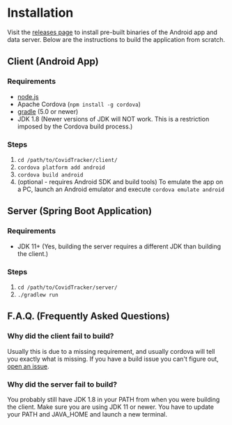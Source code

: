 # Installation

Visit the [releases page](https://github.com/WSU-4110/CovidTracker/releases) to install pre-built binaries of the Android app and data server. Below are the instructions to build the application from scratch.

## Client (Android App)

### Requirements

- [node.js](https://nodejs.org/en/)
- Apache Cordova (`npm install -g cordova`)
- [gradle](https://gradle.org/) (5.0 or newer)
- JDK 1.8 (Newer versions of JDK will NOT work. This is a restriction imposed by the Cordova build process.)

### Steps

1. `cd /path/to/CovidTracker/client/`
2. `cordova platform add android`
3. `cordova build android`
4. (optional - requires Android SDK and build tools) To emulate the app on a PC, launch an Android emulator and execute `cordova emulate android`

## Server (Spring Boot Application)

### Requirements

- JDK 11+ (Yes, building the server requires a different JDK than building the client.)

### Steps

1. `cd /path/to/CovidTracker/server/`
2. `./gradlew run`

## F.A.Q. (Frequently Asked Questions)

### Why did the client fail to build?

Usually this is due to a missing requirement, and usually cordova will tell you exactly what is missing. If you have a build issue you can't figure out, [open an issue](https://github.com/WSU-4110/CovidTracker/issues).

### Why did the server fail to build?

You probably still have JDK 1.8 in your PATH from when you were building the client. Make sure you are using JDK 11 or newer. You have to update your PATH and JAVA_HOME and launch a new terminal.

